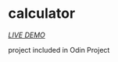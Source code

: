 # calculator
*[LIVE DEMO](https://saharsh-07.github.io/calculator/)*

project included in Odin Project
